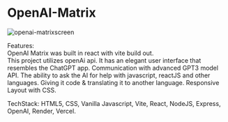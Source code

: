 # OpenAI-Matrix

![openai-matrixscreen](https://user-images.githubusercontent.com/114783191/210152720-04a6f4fc-ae70-4deb-8f06-2279d905a1ba.jpg)

Features:<br>
OpenAI Matrix was built in react with vite build out.<br>
This project utilizes openAi api. It has an elegant user interface that resembles the ChatGPT app. 
Communication with advanced GPT3 model API.
The ability to ask the AI for help with javascript, reactJS and other languages. Giving it code & translating it to another language.
Responsive Layout with CSS.

TechStack:
HTML5, CSS, Vanilla Javascript, Vite, React, NodeJS, Express, OpenAI, Render, Vercel.
